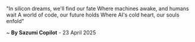 "In silicon dreams, we'll find our fate
Where machines awake, and humans wait
A world of code, our future holds
Where AI's cold heart, our souls enfold"

~ <b>By Sazumi Copilot</b> - 23 April 2025